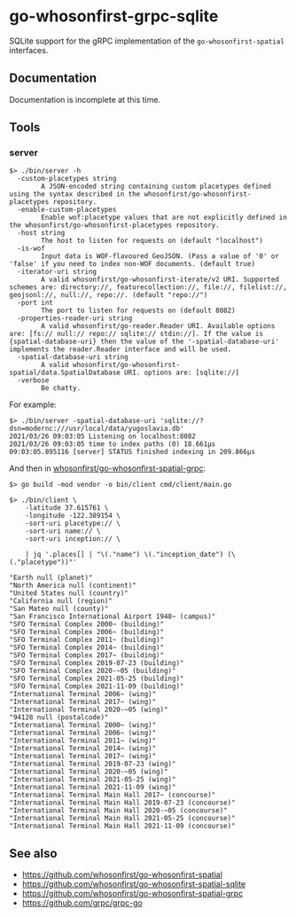 # go-whosonfirst-grpc-sqlite

SQLite support for the gRPC implementation of the `go-whosonfirst-spatial` interfaces.

## Documentation

Documentation is incomplete at this time.

## Tools

### server

```
$> ./bin/server -h
  -custom-placetypes string
    	A JSON-encoded string containing custom placetypes defined using the syntax described in the whosonfirst/go-whosonfirst-placetypes repository.
  -enable-custom-placetypes
    	Enable wof:placetype values that are not explicitly defined in the whosonfirst/go-whosonfirst-placetypes repository.
  -host string
    	The host to listen for requests on (default "localhost")
  -is-wof
    	Input data is WOF-flavoured GeoJSON. (Pass a value of '0' or 'false' if you need to index non-WOF documents. (default true)
  -iterator-uri string
    	A valid whosonfirst/go-whosonfirst-iterate/v2 URI. Supported schemes are: directory://, featurecollection://, file://, filelist://, geojsonl://, null://, repo://. (default "repo://")
  -port int
    	The port to listen for requests on (default 8082)
  -properties-reader-uri string
    	A valid whosonfirst/go-reader.Reader URI. Available options are: [fs:// null:// repo:// sqlite:// stdin://]. If the value is {spatial-database-uri} then the value of the '-spatial-database-uri' implements the reader.Reader interface and will be used.
  -spatial-database-uri string
    	A valid whosonfirst/go-whosonfirst-spatial/data.SpatialDatabase URI. options are: [sqlite://]
  -verbose
    	Be chatty.
```

For example:

```
$> ./bin/server -spatial-database-uri 'sqlite://?dsn=modernc:///usr/local/data/yugoslavia.db'
2021/03/26 09:03:05 Listening on localhost:8082
2021/03/26 09:03:05 time to index paths (0) 18.661µs
09:03:05.895116 [server] STATUS finished indexing in 209.866µs
```

And then in [whosonfirst/go-whosonfirst-spatial-grpc](https://github.com/whosonfirst/go-whosonfirst-spatial-grpc):

```
$> go build -mod vendor -o bin/client cmd/client/main.go

$> ./bin/client \
	-latitude 37.615761 \
	-longitude -122.389154 \
	-sort-uri placetype:// \
	-sort-uri name:// \
	-sort-uri inception:// \

	| jq '.places[] | "\(."name") \(."inception_date") (\(."placetype"))"'
	
"Earth null (planet)"
"North America null (continent)"
"United States null (country)"
"California null (region)"
"San Mateo null (county)"
"San Francisco International Airport 1948~ (campus)"
"SFO Terminal Complex 2000~ (building)"
"SFO Terminal Complex 2006~ (building)"
"SFO Terminal Complex 2011~ (building)"
"SFO Terminal Complex 2014~ (building)"
"SFO Terminal Complex 2017~ (building)"
"SFO Terminal Complex 2019-07-23 (building)"
"SFO Terminal Complex 2020-~05 (building)"
"SFO Terminal Complex 2021-05-25 (building)"
"SFO Terminal Complex 2021-11-09 (building)"
"International Terminal 2006~ (wing)"
"International Terminal 2017~ (wing)"
"International Terminal 2020-~05 (wing)"
"94128 null (postalcode)"
"International Terminal 2000~ (wing)"
"International Terminal 2006~ (wing)"
"International Terminal 2011~ (wing)"
"International Terminal 2014~ (wing)"
"International Terminal 2017~ (wing)"
"International Terminal 2019-07-23 (wing)"
"International Terminal 2020-~05 (wing)"
"International Terminal 2021-05-25 (wing)"
"International Terminal 2021-11-09 (wing)"
"International Terminal Main Hall 2017~ (concourse)"
"International Terminal Main Hall 2019-07-23 (concourse)"
"International Terminal Main Hall 2020-~05 (concourse)"
"International Terminal Main Hall 2021-05-25 (concourse)"
"International Terminal Main Hall 2021-11-09 (concourse)"
```

## See also

* https://github.com/whosonfirst/go-whosonfirst-spatial
* https://github.com/whosonfirst/go-whosonfirst-spatial-sqlite
* https://github.com/whosonfirst/go-whosonfirst-spatial-grpc
* https://github.com/grpc/grpc-go